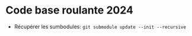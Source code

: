 # Code base roulante 2024

- Récupérer les sumbodules: `git submodule update --init --recursive`



